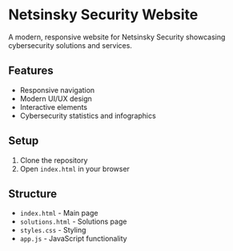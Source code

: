 # Netsinsky Security Website

A modern, responsive website for Netsinsky Security showcasing cybersecurity solutions and services.

## Features
- Responsive navigation
- Modern UI/UX design
- Interactive elements
- Cybersecurity statistics and infographics

## Setup
1. Clone the repository
2. Open `index.html` in your browser

## Structure
- `index.html` - Main page
- `solutions.html` - Solutions page
- `styles.css` - Styling
- `app.js` - JavaScript functionality 